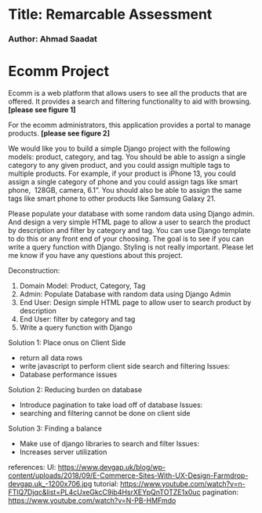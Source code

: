 # Title: Remarcable Assessment
### Author: Ahmad Saadat

# Ecomm Project

Ecomm is a web platform that allows users to see all the products that are offered. It provides a search and filtering functionality to aid with browsing. 
**[please see figure 1]**

For the ecomm administrators, this application provides a portal to manage products. 
**[please see figure 2]**


We would like you to build a simple Django project with the following models: product, category, and tag. You should be able to assign a single category to any given product, and you could assign multiple tags to multiple products. For example, if your product is iPhone 13, you could assign a single category of phone and you could assign tags like smart phone,  128GB, camera, 6.1”. You should also be able to assign the same tags like smart phone to other products like Samsung Galaxy 21.

Please populate your database with some random data using Django admin. And design a very simple HTML page to allow a user to search the product by description and filter by category and tag. You can use Django template to do this or any front end of your choosing. The goal is to see if you can write a query function with Django. Styling is not really important.
Please let me know if you have any questions about this project.

Deconstruction:
1. Domain Model: Product, Category, Tag
2. Admin: Populate Database with random data using Django Admin
3. End User: Design simple HTML page to allow user to search product by description
4. End User: filter by category and tag
5. Write a query function with Django



Solution 1: Place onus on Client Side
- return all data rows 
- write javascript to perform client side search and filtering
Issues: 
- Database performance issues

Solution 2: Reducing burden on database
- Introduce pagination to take load off of database
Issues: 
- searching and filtering cannot be done on client side

Solution 3: Finding a balance
- Make use of django libraries to search and filter
Issues:
- Increases server utilization

references:
UI:
https://www.devgap.uk/blog/wp-content/uploads/2018/09/E-Commerce-Sites-With-UX-Design-Farmdrop-devgap.uk_-1200x706.jpg
tutorial:
https://www.youtube.com/watch?v=n-FTlQ7Djqc&list=PL4cUxeGkcC9ib4HsrXEYpQnTOTZE1x0uc
pagination:
https://www.youtube.com/watch?v=N-PB-HMFmdo